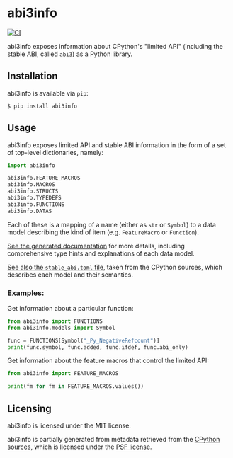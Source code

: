 abi3info
========

[![CI](https://github.com/woodruffw/abi3info/actions/workflows/ci.yml/badge.svg)](https://github.com/woodruffw/abi3info/actions/workflows/ci.yml)

abi3info exposes information about CPython's "limited API" (including the
stable ABI, called `abi3`) as a Python library.

## Installation

abi3info is available via `pip`:

```console
$ pip install abi3info
```

## Usage

abi3info exposes limited API and stable ABI information in the form of a set
of top-level dictionaries, namely:

```python
import abi3info

abi3info.FEATURE_MACROS
abi3info.MACROS
abi3info.STRUCTS
abi3info.TYPEDEFS
abi3info.FUNCTIONS
abi3info.DATAS
```

Each of these is a mapping of a name (either as `str` or `Symbol`) to
a data model describing the kind of item (e.g. `FeatureMacro` or `Function`).

[See the generated documentation](https://woodruffw.github.io/abi3info) for
more details, including comprehensive type hints and explanations of each data
model.

[See also the `stable_abi.toml` file](./codegen/stable_abi.toml), taken from
the CPython sources, which describes each model and their semantics.

### Examples:

Get information about a particular function:

```python
from abi3info import FUNCTIONS
from abi3info.models import Symbol

func = FUNCTIONS[Symbol("_Py_NegativeRefcount")]
print(func.symbol, func.added, func.ifdef, func.abi_only)
```

Get information about the feature macros that control the limited API:

```python
from abi3info import FEATURE_MACROS

print(fm for fm in FEATURE_MACROS.values())
```

## Licensing

abi3info is licensed under the MIT license.

abi3info is partially generated from metadata retrieved from the
[CPython sources](https://github.com/python/cpython/blob/main/Misc/stable_abi.toml),
which is licensed under the [PSF license](https://docs.python.org/3/license.html#psf-license).
